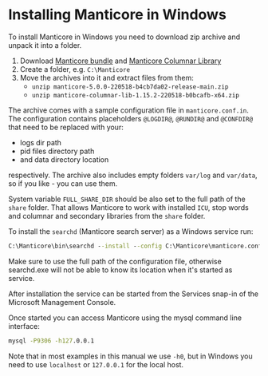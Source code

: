 # Installing Manticore in Windows

To install Manticore in Windows you need to download zip archive and unpack it into a folder.

1. Download [Manticore bundle](https://repo.manticoresearch.com/repository/manticoresearch_windows/release/x64/manticore-5.0.0-220518-b4cb7da02-release-main.zip) and [Manticore Columnar Library](https://repo.manticoresearch.com/repository/manticoresearch_windows/release/x64/manticore-columnar-lib-1.15.2-220518-b0bcafb-x64.zip)
2. Create a folder, e.g. `C:\Manticore`
3. Move the archives into it and extract files from them:
   * `unzip manticore-5.0.0-220518-b4cb7da02-release-main.zip`
   * `unzip manticore-columnar-lib-1.15.2-220518-b0bcafb-x64.zip`

The archive comes with a sample configuration file in `manticore.conf.in`.
The configuration contains placeholders `@LOGDIR@`, `@RUNDIR@` and `@CONFDIR@` that need to be replaced with your:
* logs dir path
* pid files directory path
* and data directory location

respectively. The archive also includes empty folders `var/log` and `var/data`, so if you like - you can use them.

System variable `FULL_SHARE_DIR` should be also set to the full path of the `share` folder. That allows Manticore to work with installed `ICU`, stop words and columnar and secondary libraries from the `share` folder.

To install the `searchd` (Manticore search server) as a Windows service run:

```bat
C:\Manticore\bin\searchd --install --config C:\Manticore\manticore.conf.in --servicename Manticore
```

Make sure to use the full path of the configuration file, otherwise searchd.exe will not be able to know its location when it's started as service.

After installation the service can be started from the Services snap-in of the Microsoft Management Console.

Once started you can access Manticore using the mysql command line interface:

```bat
mysql -P9306 -h127.0.0.1
```

Note that in most examples in this manual we use `-h0`, but in Windows you need to use `localhost` or `127.0.0.1` for the local host.
